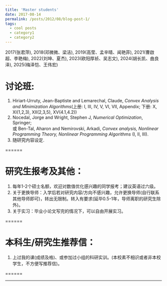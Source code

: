 ```yaml
---
title: 'Master students'
date: 2017-08-14
permalink: /posts/2012/08/blog-post-1/
tags:
  - cool posts
  - category1
  - category2
---
```


2017(张君萍), 2018(邓微微、梁洁), 2019(高莹、孟辛晴、闻艳菲), 2021(曹啟超、李艳梅), 2022(刘坤、夏杰), 2023(欧阳厚祯、吴志文), 2024(胡长凯、曲良泽), 2025(梅泽恺、王伟宏)

讨论班: 
======
1. Hiriart-Urruty, Jean-Baptiste and Lemarechal, Claude, <i>Convex Analysis and Minimization Algorithms</i>(上册: I, III, IV, V, VI, VII, Appendix; 下册: X, XI(1,2,3),  XII(2,3,5),  XV(4.1,4.2))<br>   
2. Nocedal, Jorge and Wright, Stephen J, <i>Numerical Optimization</i>, Springer; <br>
或 Ben-Tal, Aharon and Nemirovski, Arkadi, <i>Convex analysis, Nonlinear Programming Theory, Nonlinear Programming Algorithms</i> (I, II, III).<br>
3. 随研究内容设定.<br>

======


研究生报考及其他：
======
1. 每年1-2个硕士名额，欢迎对数值优化感兴趣的同学报考；建议英语过六级。<br>   
2. 关于更换导师：入学后若对研究内容/方向不感兴趣，允许更换导师(自行联系其他导师即可)，转出无限制。转入有要求(延毕0.5-1年，导师离职的研究生除外)。<br>
3. 关于实习：毕业小论文写完的情况下，可以自由开展实习。<br>

======

本科生/研究生推荐信：
======
1. 上过我的课(成绩及格)、或参加过小组的科研实训。(本校素不相识或者非本校学生，不方便写推荐信)。<br>   

======

------
